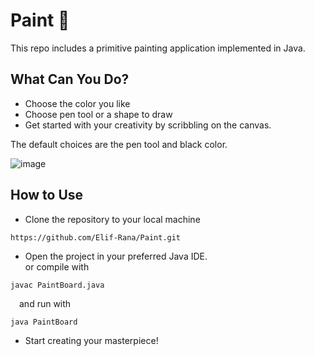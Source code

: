 # Paint 🎨
 This repo includes a primitive painting application implemented in Java.

## What Can You Do?
- Choose the color you like
- Choose pen tool or a shape to draw
- Get started with your creativity by scribbling on the canvas.

The default choices are the pen tool and black color.

![image](https://github.com/Elif-Rana/Paint/assets/122517868/e04e1771-30c9-4d55-a823-6c5ec2115727)

## How to Use
- Clone the repository to your local machine
```
https://github.com/Elif-Rana/Paint.git
```
- Open the project in your preferred Java IDE.<br>or compile with
```
javac PaintBoard.java
```
&emsp;and run with
```
java PaintBoard
```
- Start creating your masterpiece!

